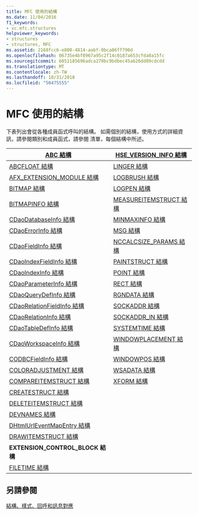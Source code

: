 ```yaml
---
title: MFC 使用的結構
ms.date: 11/04/2016
f1_keywords:
- vc.mfc.structures
helpviewer_keywords:
- structures
- structures, MFC
ms.assetid: 2168fcc6-e800-4814-aabf-0bca86ff790d
ms.openlocfilehash: 06735e4bf8967a95c2f14c0187a653cfda8a15fc
ms.sourcegitcommit: 6052185696adca270bc9bdbec45a626dd89cdcdd
ms.translationtype: MT
ms.contentlocale: zh-TW
ms.lasthandoff: 10/31/2018
ms.locfileid: "50475555"
---
```

# <a name="structures-used-by-mfc"></a>MFC 使用的結構

下表列出會從各種成員函式呼叫的結構。 如需個別的結構，使用方式的詳細資訊，請參閱類別和成員函式，請參閱 清單，每個結構中所述。

|[ABC 結構](../../mfc/reference/abc-structure.md)|[HSE_VERSION_INFO 結構](../../mfc/reference/hse-version-info-structure.md)|
|--------------------------------------------------------------------------------------------------------------|-----------------------------------------------------------------------------------------------------------------------------|
|[ABCFLOAT 結構](../../mfc/reference/abcfloat-structure.md)|[LINGER 結構](../../mfc/reference/linger-structure.md)|
|[AFX_EXTENSION_MODULE 結構](../../mfc/reference/afx-extension-module-structure.md)|[LOGBRUSH 結構](../../mfc/reference/logbrush-structure.md)|
|[BITMAP 結構](../../mfc/reference/bitmap-structure.md)|[LOGPEN 結構](../../mfc/reference/logpen-structure.md)|
|[BITMAPINFO 結構](../../mfc/reference/bitmapinfo-structure.md)|[MEASUREITEMSTRUCT 結構](../../mfc/reference/measureitemstruct-structure.md)|
|[CDaoDatabaseInfo 結構](../../mfc/reference/cdaodatabaseinfo-structure.md)|[MINMAXINFO 結構](../../mfc/reference/minmaxinfo-structure.md)|
|[CDaoErrorInfo 結構](../../mfc/reference/cdaoerrorinfo-structure.md)|[MSG 結構](../../mfc/reference/msg-structure1.md)|
|[CDaoFieldInfo 結構](../../mfc/reference/cdaofieldinfo-structure.md)|[NCCALCSIZE_PARAMS 結構](../../mfc/reference/nccalcsize-params-structure.md)|
|[CDaoIndexFieldInfo 結構](../../mfc/reference/cdaoindexfieldinfo-structure.md)|[PAINTSTRUCT 結構](../../mfc/reference/paintstruct-structure.md)|
|[CDaoIndexInfo 結構](../../mfc/reference/cdaoindexinfo-structure.md)|[POINT 結構](../../mfc/reference/point-structure1.md)|
|[CDaoParameterInfo 結構](../../mfc/reference/cdaoparameterinfo-structure.md)|[RECT 結構](../../mfc/reference/rect-structure1.md)|
|[CDaoQueryDefInfo 結構](../../mfc/reference/cdaoquerydefinfo-structure.md)|[RGNDATA 結構](../../mfc/reference/rgndata-structure.md)|
|[CDaoRelationFieldInfo 結構](../../mfc/reference/cdaorelationfieldinfo-structure.md)|[SOCKADDR 結構](../../mfc/reference/sockaddr-structure.md)|
|[CDaoRelationInfo 結構](../../mfc/reference/cdaorelationinfo-structure.md)|[SOCKADDR_IN 結構](../../mfc/reference/sockaddr-in-structure.md)|
|[CDaoTableDefInfo 結構](../../mfc/reference/cdaotabledefinfo-structure.md)|[SYSTEMTIME 結構](systemtime-structure1.md)
|[CDaoWorkspaceInfo 結構](../../mfc/reference/cdaoworkspaceinfo-structure.md)|[WINDOWPLACEMENT 結構](../../mfc/reference/windowplacement-structure.md)|
|[CODBCFieldInfo 結構](../../mfc/reference/codbcfieldinfo-structure.md)|[WINDOWPOS 結構](../../mfc/reference/windowpos-structure1.md)
|[COLORADJUSTMENT 結構](../../mfc/reference/coloradjustment-structure.md)|[WSADATA 結構](../../mfc/reference/wsadata-structure.md)|
|[COMPAREITEMSTRUCT 結構](../../mfc/reference/compareitemstruct-structure.md)|[XFORM 結構](../../mfc/reference/xform-structure.md)|
|[CREATESTRUCT 結構](../../mfc/reference/createstruct-structure.md)||
|[DELETEITEMSTRUCT 結構](../../mfc/reference/deleteitemstruct-structure.md)||
|[DEVNAMES 結構](../../mfc/reference/devnames-structure.md)||
|[DHtmlUrlEventMapEntry 結構](../../mfc/reference/dhtmlurleventmapentry-structure.md)||
|[DRAWITEMSTRUCT 結構](../../mfc/reference/drawitemstruct-structure.md)||
|**EXTENSION_CONTROL_BLOCK 結構**||
|[FILETIME 結構](../../mfc/reference/filetime-structure.md)

## <a name="see-also"></a>另請參閱

[結構、樣式、回呼和訊息對應](../../mfc/reference/structures-styles-callbacks-and-message-maps.md)


